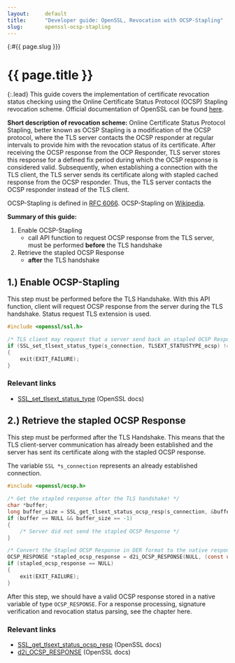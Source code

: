 ```yaml
---
layout:     default
title:      "Developer guide: OpenSSL, Revocation with OCSP-Stapling"
slug:       openssl-ocsp-stapling
---
```


<div class="section"><div class="container" markdown="1">

{:#{{ page.slug }}}
# {{ page.title }}

{:.lead}
This guide covers the implementation of certificate revocation status checking using the Online Certificate Status Protocol (OCSP) Stapling revocation scheme. Official documentation of OpenSSL can be found [here](https://www.openssl.org/docs/manpages.html).


</div></div>
<div class="section"><div class="container" markdown="1">


**Short description of revocation scheme:**
Online Certificate Status Protocol Stapling, better known as OCSP Stapling is a modification of the OCSP protocol, where the TLS server contacts the OCSP responder at regular intervals to provide him with the revocation status of its certificate. After receiving the OCSP response from the OCP Responder, TLS server stores this response for a defined fix period during which the OCSP response is considered valid. Subsequently, when establishing a connection with the TLS client, the TLS server sends its certificate along with stapled cached response from the OCSP responder. Thus, the TLS server contacts the OCSP responder instead of the TLS client.

OCSP-Stapling is defined in [RFC 6066](https://www.rfc-editor.org/info/rfc6066).
OCSP-Stapling on [Wikipedia](https://en.wikipedia.org/wiki/OCSP_stapling).

**Summary of this guide:**
1. Enable OCSP-Stapling
   - call API function to request OCSP response from the TLS server, must be performed **before** the TLS handshake
2. Retrieve the stapled OCSP Response
   - **after** the TLS handshake


</div></div>
<div class="section"><div class="container" markdown="1">


## 1.) Enable OCSP-Stapling

This step must be performed before the TLS Handshake. With this API function, client will request OCSP response from the server during the TLS handshake. Status request TLS extension is used.

```c
#include <openssl/ssl.h>

/* TLS client may request that a server send back an stapled OCSP Response with this call */
if (SSL_set_tlsext_status_type(s_connection, TLSEXT_STATUSTYPE_ocsp) != 1)
{
    exit(EXIT_FAILURE);
}
```

### Relevant links
* [SSL_set_tlsext_status_type](https://www.openssl.org/docs/man1.1.1/man3/SSL_set_tlsext_status_type.html) (OpenSSL docs)


</div></div>
<div class="section"><div class="container" markdown="1">


## 2.) Retrieve the stapled OCSP Response

This step must be performed after the TLS Handshake. This means that the TLS client-server communication has already been established and the server has sent its certificate along with the stapled OCSP response.

The variable `SSL *s_connection` represents an already established connection.


```c
#include <openssl/ocsp.h>

/* Get the stapled response after the TLS handshake! */
char *buffer;
long buffer_size = SSL_get_tlsext_status_ocsp_resp(s_connection, &buffer);
if (buffer == NULL && buffer_size == -1)
{
    /* Server did not send the stapled OCSP Response */
}

/* Convert the Stapled OCSP Response in DER format to the native response structure */
OCSP_RESPONSE *stapled_ocsp_response = d2i_OCSP_RESPONSE(NULL, (const unsigned char **) &buffer, buffer_size);
if (stapled_ocsp_response == NULL)
{
    exit(EXIT_FAILURE);
}
```

After this step, we should have a valid OCSP response stored in a native variable of type `OCSP_RESPONSE`. For a response processing, signature verification and revocation status parsing, see the chapter here.


### Relevant links
* [SSL_get_tlsext_status_ocsp_resp](https://www.openssl.org/docs/man1.1.1/man3/SSL_get_tlsext_status_ocsp_resp.html) (OpenSSL docs)
* [d2i_OCSP_RESPONSE](https://www.openssl.org/docs/man1.1.1/man3/d2i_OCSP_RESPONSE.html) (OpenSSL docs)